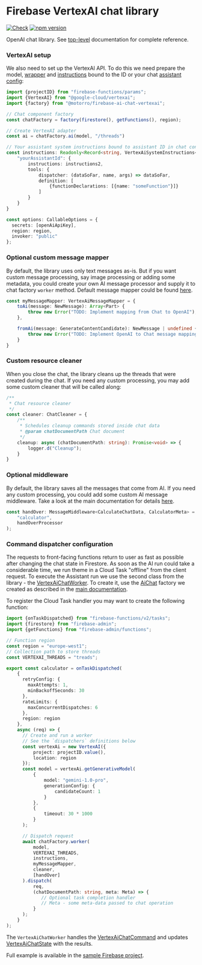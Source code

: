 # Firebase VertexAI chat library
[![Check](https://github.com/motorro/firebase-ai-chat/actions/workflows/test.yml/badge.svg?branch=master)](https://github.com/motorro/firebase-openai-chat/actions/workflows/test.yml)
[![npm version](https://badge.fury.io/js/@motorro%2Ffirebase-ai-chat-vertexai.svg)](https://badge.fury.io/js/@motorro%2Ffirebase-ai-chat-vertexai)

OpenAI chat library. 
See [top-level](https://github.com/motorro/firebase-ai-chat) documentation for complete reference.

### VertexAI setup
We also need to set up the VertexAI API. To do this we need prepare the model, [wrapper](src/aichat/AiWrapper.ts) and 
[instructions](src/aichat/data/VertexAiSystemInstructions.ts) bound to the ID or your chat [assistant config](src/aichat/data/VertexAiAssistantConfig.ts):

```typescript
import {projectID} from "firebase-functions/params";
import {VertexAI} from "@google-cloud/vertexai";
import {factory} from "@motorro/firebase-ai-chat-vertexai";

// Chat component factory
const chatFactory = factory(firestore(), getFunctions(), region);

// Create VertexAI adapter
const ai = chatFactory.ai(model, "/threads")

// Your assistant system instructions bound to assistant ID in chat config
const instructions: Readonly<Record<string, VertexAiSystemInstructions<any>>> = {
    "yourAssistantId": {
        instructions: instructions2,
        tools: {
            dispatcher: (dataSoFar, name, args) => dataSoFar,
            definition: [
                {functionDeclarations: [{name: "someFunction"}]}
            ]
        }
    }
}

const options: CallableOptions = {
  secrets: [openAiApiKey],
  region: region,
  invoker: "public"
};
```

### Optional custom message mapper
By default, the library uses only text messages as-is. But if you want custom message processing, say image processing
or adding some metadata, you could create your own AI message processor and supply it to chat factory `worker` method.
Default message mapper could be found [here](src/aichat/VertexAiMessageMapper.ts).

```typescript
const myMessageMapper: VertexAiMessageMapper = {
    toAi(message: NewMessage): Array<Part> {
        throw new Error("TODO: Implement mapping from Chat to OpenAI");
    },

    fromAi(message: GenerateContentCandidate): NewMessage | undefined {
        throw new Error("TODO: Implement OpenAI to Chat message mapping")
    }
}
```

### Custom resource cleaner
When you close the chat, the library cleans up the threads that were created during the chat. If you need any custom 
processing, you may add some custom cleaner that will be called along:
```typescript
/**
 * Chat resource cleaner
 */
const cleaner: ChatCleaner = {
    /**
     * Schedules cleanup commands stored inside chat data
     * @param chatDocumentPath Chat document
     */
    cleanup: async (chatDocumentPath: string): Promise<void> => {
        logger.d("Cleanup");
    }
}
```

### Optional middleware
By default, the library saves all the messages that come from AI. If you need any custom processing, you could add some
custom AI message middleware. Take a look at the main documentation for details [here](../README.md#message-middleware).
```typescript
const handOver: MessageMiddleware<CalculateChatData, CalculatorMeta> = chatFactory.handOverMiddleware(
    "calculator",
    handOverProcessor
);
```

### Command dispatcher configuration
The requests to front-facing functions return to user as fast as possible after changing the chat state in Firestore.
As soon as the AI run could take a considerable time, we run theme in a Cloud Task "offline" from the client request.
To execute the Assistant run we use the second class from the library - the [VertexAiChatWorker](src/aichat/VertexAiChatWorker.ts).
To create it, use the [AiChat](src/index.ts) factory we created as described in the [main documentation](https://github.com/motorro/firebase-ai-chat).

To register the Cloud Task handler you may want to create the following function:

```typescript
import {onTaskDispatched} from "firebase-functions/v2/tasks";
import {firestore} from "firebase-admin";
import {getFunctions} from "firebase-admin/functions";

// Function region
const region = "europe-west1";
// Collection path to store threads
const VERTEXAI_THREADS = "treads";

export const calculator = onTaskDispatched(
    {
      retryConfig: {
        maxAttempts: 1,
        minBackoffSeconds: 30
      },
      rateLimits: {
        maxConcurrentDispatches: 6
      },
      region: region
    },
    async (req) => {
      // Create and run a worker
      // See the `dispatchers` definitions below
      const vertexAi = new VertexAI({
          project: projectID.value(),
          location: region
      });
      const model = vertexAi.getGenerativeModel(
          {
              model: "gemini-1.0-pro",
              generationConfig: {
                  candidateCount: 1
              }
          },
          {
              timeout: 30 * 1000
          }
      );

      // Dispatch request  
      await chatFactory.worker(
          model, 
          VERTEXAI_THREADS, 
          instructions, 
          myMessageMapper, 
          cleaner, 
          [handOver]
      ).dispatch(
          req,
          (chatDocumentPath: string, meta: Meta) => {
             // Optional task completion handler
             // Meta - some meta-data passed to chat operation
          }   
      );
    }
);
```
The `VertexAiChatWorker` handles the [VertexAiChatCommand](src/aichat/data/VertexAiChatCommand.ts) and updates [VertexAiChatState](src/index.ts)
with the results.

Full example is available in the [sample Firebase project](https://github.com/motorro/firebase-openai-chat-project/blob/master/Firebase/functions/src/vertexai/vertexai.ts).
